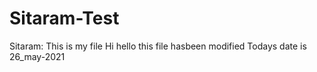 # Sitaram-Test
Sitaram: This is my file
Hi hello this file hasbeen modified
Todays date is 26_may-2021
